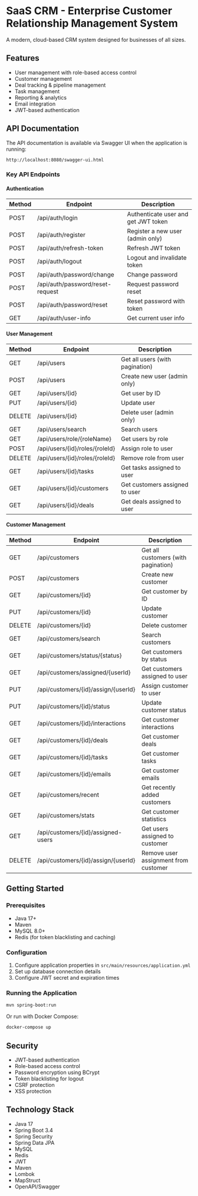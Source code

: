 # SaaS CRM - Enterprise Customer Relationship Management System

A modern, cloud-based CRM system designed for businesses of all sizes. 

## Features

- User management with role-based access control
- Customer management
- Deal tracking & pipeline management
- Task management
- Reporting & analytics
- Email integration
- JWT-based authentication

## API Documentation

The API documentation is available via Swagger UI when the application is running:

```
http://localhost:8080/swagger-ui.html
```

### Key API Endpoints

#### Authentication

| Method | Endpoint                      | Description                                   |
|--------|-------------------------------|-----------------------------------------------|
| POST   | /api/auth/login               | Authenticate user and get JWT token           |
| POST   | /api/auth/register            | Register a new user (admin only)              |
| POST   | /api/auth/refresh-token       | Refresh JWT token                             |
| POST   | /api/auth/logout              | Logout and invalidate token                   |
| POST   | /api/auth/password/change     | Change password                               |
| POST   | /api/auth/password/reset-request | Request password reset                     |
| POST   | /api/auth/password/reset      | Reset password with token                     |
| GET    | /api/auth/user-info           | Get current user info                         |

#### User Management

| Method | Endpoint                       | Description                                   |
|--------|--------------------------------|-----------------------------------------------|
| GET    | /api/users                     | Get all users (with pagination)               |
| POST   | /api/users                     | Create new user (admin only)                  |
| GET    | /api/users/{id}                | Get user by ID                                |
| PUT    | /api/users/{id}                | Update user                                   |
| DELETE | /api/users/{id}                | Delete user (admin only)                      |
| GET    | /api/users/search              | Search users                                  |
| GET    | /api/users/role/{roleName}     | Get users by role                             |
| POST   | /api/users/{id}/roles/{roleId} | Assign role to user                           |
| DELETE | /api/users/{id}/roles/{roleId} | Remove role from user                         |
| GET    | /api/users/{id}/tasks          | Get tasks assigned to user                    |
| GET    | /api/users/{id}/customers      | Get customers assigned to user                |
| GET    | /api/users/{id}/deals          | Get deals assigned to user                    |

#### Customer Management

| Method | Endpoint                       | Description                                   |
|--------|--------------------------------|-----------------------------------------------|
| GET    | /api/customers                 | Get all customers (with pagination)           |
| POST   | /api/customers                 | Create new customer                           |
| GET    | /api/customers/{id}            | Get customer by ID                            |
| PUT    | /api/customers/{id}            | Update customer                               |
| DELETE | /api/customers/{id}            | Delete customer                               |
| GET    | /api/customers/search          | Search customers                              |
| GET    | /api/customers/status/{status} | Get customers by status                       |
| GET    | /api/customers/assigned/{userId} | Get customers assigned to user               |
| PUT    | /api/customers/{id}/assign/{userId} | Assign customer to user                    |
| PUT    | /api/customers/{id}/status     | Update customer status                        |
| GET    | /api/customers/{id}/interactions | Get customer interactions                     |
| GET    | /api/customers/{id}/deals      | Get customer deals                            |
| GET    | /api/customers/{id}/tasks      | Get customer tasks                            |
| GET    | /api/customers/{id}/emails     | Get customer emails                           |
| GET    | /api/customers/recent          | Get recently added customers                  |
| GET    | /api/customers/stats           | Get customer statistics                       |
| GET    | /api/customers/{id}/assigned-users | Get users assigned to customer               |
| DELETE | /api/customers/{id}/assign/{userId} | Remove user assignment from customer         |

## Getting Started

### Prerequisites

- Java 17+
- Maven
- MySQL 8.0+
- Redis (for token blacklisting and caching)

### Configuration

1. Configure application properties in `src/main/resources/application.yml`
2. Set up database connection details
3. Configure JWT secret and expiration times

### Running the Application

```bash
mvn spring-boot:run
```

Or run with Docker Compose:

```bash
docker-compose up
```

## Security

- JWT-based authentication
- Role-based access control
- Password encryption using BCrypt
- Token blacklisting for logout
- CSRF protection
- XSS protection

## Technology Stack

- Java 17
- Spring Boot 3.4
- Spring Security
- Spring Data JPA
- MySQL
- Redis
- JWT
- Maven
- Lombok
- MapStruct
- OpenAPI/Swagger 